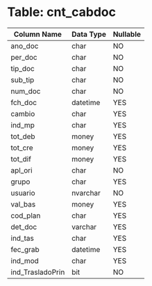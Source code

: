 # Table: cnt_cabdoc

| Column Name | Data Type | Nullable |
|-------------|-----------|----------|
| ano_doc | char | NO |
| per_doc | char | NO |
| tip_doc | char | NO |
| sub_tip | char | NO |
| num_doc | char | NO |
| fch_doc | datetime | YES |
| cambio | char | YES |
| ind_mp | char | YES |
| tot_deb | money | YES |
| tot_cre | money | YES |
| tot_dif | money | YES |
| apl_ori | char | NO |
| grupo | char | YES |
| usuario | nvarchar | NO |
| val_bas | money | YES |
| cod_plan | char | YES |
| det_doc | varchar | YES |
| ind_tas | char | YES |
| fec_grab | datetime | YES |
| ind_mod | char | YES |
| ind_TrasladoPrin | bit | NO |
